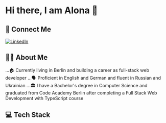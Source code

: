 # Hi there, I am Alona  👋

## 🔗 Connect Me
[![LinkedIn](https://img.shields.io/badge/LinkedIn-0077B5?style=for-the-badge&logo=linkedin&logoColor=white)](https://www.linkedin.com/in/alona-rahilevych)


## 🙍‍♀️ About Me 

...🏠 Currently living in Berlin and building a career as full-stack web developer
...🗣️ Proficient in English and German and fluent in Russian and Ukrainian
...🏛️ I have a Bachelor's degree in Computer Science and graduated from Code Academy Berlin after completing a Full Stack Web Development with TypeScript сourse 

## 💻 Tech Stack




